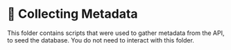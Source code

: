 # 🚀 Collecting Metadata

This folder contains scripts that were used to gather metadata from the API, to seed the database. You do not need to interact with this folder.




